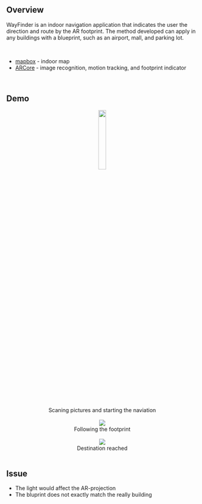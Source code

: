 ## Overview
WayFinder is an indoor navigation application that indicates the user the direction and route by the AR footprint. The method developed can apply in any buildings with a blueprint, such as an airport, mall, and parking lot.

<br>

* [mapbox](https://docs.mapbox.com/android/maps/examples/) - indoor map
* [ARCore](https://developers.google.com/ar/develop/java/augmented-images) - image recognition, motion tracking, and footprint indicator

<br>

## Demo
<p align="center">
<img src="/.meta/demo1.gif" width="20%" height="20%"><br>
Scaning pictures and starting the naviation<br><br>
<img src="/.meta/demo2.gif"><br>
Following the footprint<br><br>
<img src="/.meta/demo3.gif"><br>
Destination reached<br><br>
</p>

## Issue
* The light would affect the AR-projection
* The bluprint does not exactly match the really building
